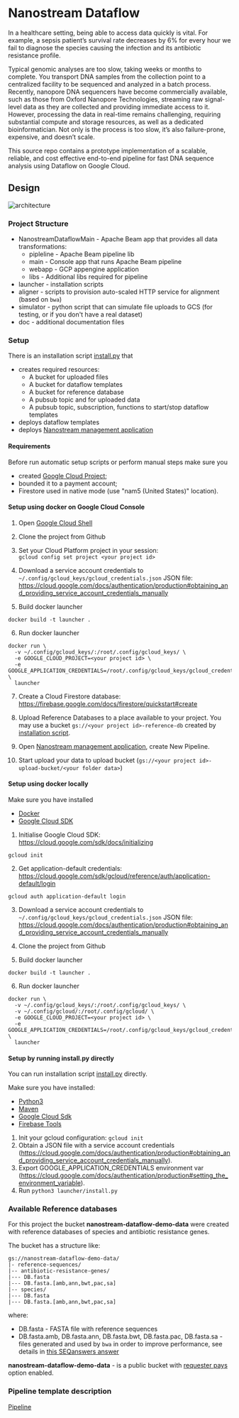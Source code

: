 # Nanostream Dataflow

In a healthcare setting, being able to access data quickly is vital. For example, a sepsis patient’s survival rate decreases by 6% for every hour we fail to diagnose the species causing the infection and its antibiotic resistance profile.

Typical genomic analyses are too slow, taking weeks or months to complete. You transport DNA samples from the collection point to a centralized facility to be sequenced and analyzed in a batch process. Recently, nanopore DNA sequencers have become commercially available, such as those from Oxford Nanopore Technologies, streaming raw signal-level data as they are collected and providing immediate access to it. However, processing the data in real-time remains challenging,  requiring substantial compute and storage resources, as well as a dedicated bioinformatician. Not only is the process is too slow, it’s also failure-prone, expensive, and doesn’t scale.

This source repo contains a prototype implementation of a scalable, reliable, and cost effective end-to-end pipeline for fast DNA sequence analysis using Dataflow on Google Cloud.

## Design

![architecture](doc/Taxonomy%20Counting.png)


### Project Structure
- NanostreamDataflowMain - Apache Beam app that provides all data transformations:
    - pipleline - Apache Beam pipeline lib
    - main - Console app that runs Apache Beam pipeline
    - webapp - GCP appengine application 
    - libs - Additional libs required for pipeline 
- launcher - installation scripts
- aligner - scripts to provision auto-scaled HTTP service for alignment (based on `bwa`)
- simulator - python script that can simulate file uploads to GCS (for testing, or if you don't have a real dataset)
- doc - additional documentation files 


### Setup

There is an installation script [install.py](launcher/install.py) that 
- creates required resources: 
    - A bucket for uploaded files
    - A bucket for dataflow templates
    - A bucket for reference database
    - A pubsub topic and for uploaded data
    - A pubsub topic, subscription, functions to start/stop dataflow templates
- deploys dataflow templates
- deploys [Nanostream management application](NanostreamDataflowMain/webapp/README.md)    


#### Requirements 

Before run automatic setup scripts or perform manual steps make sure you 
- created [Google Cloud Project](https://console.cloud.google.com); 
- bounded it to a payment account;
- Firestore used in native mode (use "nam5 (United States)" location).  


#### Setup using docker on Google Cloud Console

1. Open [Google Cloud Shell](https://ssh.cloud.google.com/)

2. Clone the project from Github

3. Set your Cloud Platform project in your session:  
```gcloud config set project <your project id>```

4. Download a service account credentials to `~/.config/gcloud_keys/gcloud_credentials.json` JSON file: https://cloud.google.com/docs/authentication/production#obtaining_and_providing_service_account_credentials_manually
 
5. Build docker launcher
```
docker build -t launcher .
```

6. Run docker launcher
```
docker run \
  -v ~/.config/gcloud_keys/:/root/.config/gcloud_keys/ \
  -e GOOGLE_CLOUD_PROJECT=<your project id> \
  -e GOOGLE_APPLICATION_CREDENTIALS=/root/.config/gcloud_keys/gcloud_credentials.json \
  launcher
``` 


7. Create a Cloud Firestore database: https://firebase.google.com/docs/firestore/quickstart#create

8. Upload Reference Databases to a place available to your project. You may use a bucket `gs://<your project id>-reference-db` created by [installation script](launcher/install.py). 

9. Open [Nanostream management application](NanostreamDataflowMain/webapp/README.md), create New Pipeline.   

10. Start upload your data to upload bucket (`gs://<your project id>-upload-bucket/<your folder data>`)
 

#### Setup using docker locally

Make sure you have installed
- [Docker](https://docs.docker.com/install/linux/docker-ce/ubuntu/) 
- [Google Cloud SDK](https://cloud.google.com/sdk/install)
 
1. Initialise Google Cloud SDK: https://cloud.google.com/sdk/docs/initializing
```
gcloud init

```
2. Get application-default credentials: https://cloud.google.com/sdk/gcloud/reference/auth/application-default/login
```
gcloud auth application-default login

```
3. Download a service account credentials to `~/.config/gcloud_keys/gcloud_credentials.json` JSON file: https://cloud.google.com/docs/authentication/production#obtaining_and_providing_service_account_credentials_manually
 
4. Clone the project from Github

5. Build docker launcher
```
docker build -t launcher .
```     

6. Run docker launcher
```
docker run \
  -v ~/.config/gcloud_keys/:/root/.config/gcloud_keys/ \
  -v ~/.config/gcloud/:/root/.config/gcloud/ \
  -e GOOGLE_CLOUD_PROJECT=<your project id> \
  -e GOOGLE_APPLICATION_CREDENTIALS=/root/.config/gcloud_keys/gcloud_credentials.json \
  launcher
``` 

#### Setup by running install.py directly

You can run installation script [install.py](launcher/install.py) directly.
 
Make sure you have installed: 
- [Python3](https://www.python.org/downloads/)
- [Maven](http://maven.apache.org/download.cgi)
- [Google Cloud Sdk](https://cloud.google.com/sdk/install)
- [Firebase Tools](https://firebase.google.com/docs/cli)

1. Init your gcloud configuration: `gcloud init`
2. Obtain a JSON file with a service account credentials (https://cloud.google.com/docs/authentication/production#obtaining_and_providing_service_account_credentials_manually).
3. Export GOOGLE_APPLICATION_CREDENTIALS environment var (https://cloud.google.com/docs/authentication/production#setting_the_environment_variable).
4. Run `python3 launcher/install.py`  
 

### Available Reference databases
For this project the bucket **nanostream-dataflow-demo-data** were created
with reference databases of species and antibiotic resistance genes.

The bucket has a structure like:
```
gs://nanostream-dataflow-demo-data/
|- reference-sequences/
|-- antibiotic-resistance-genes/
|--- DB.fasta
|--- DB.fasta.[amb,ann,bwt,pac,sa]
|-- species/
|--- DB.fasta
|--- DB.fasta.[amb,ann,bwt,pac,sa]
```
where:
- DB.fasta - FASTA file with reference sequences
- DB.fasta.amb, DB.fasta.ann, DB.fasta.bwt, DB.fasta.pac, DB.fasta.sa - files generated and used by `bwa` in order to improve performance, see details in [this SEQanswers answer](http://seqanswers.com/forums/showpost.php?s=06f0dadc73bdf687f265a94c8217d0bd&p=90992&postcount=2)

**nanostream-dataflow-demo-data** - is a public bucket with [requester pays](https://cloud.google.com/storage/docs/requester-pays) option enabled.


### Pipeline template description
[Pipeline](NanostreamDataflowMain/pipeline/README.md)
